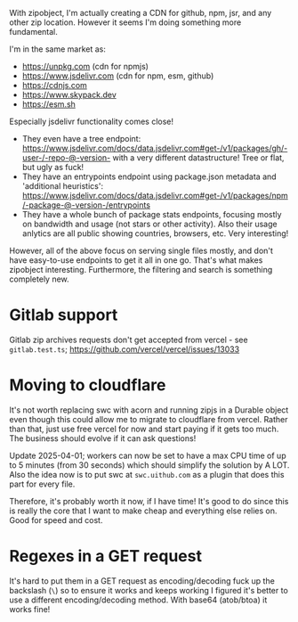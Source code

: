 With zipobject, I'm actually creating a CDN for github, npm, jsr, and any other zip location. However it seems I'm doing something more fundamental.

I'm in the same market as:

- https://unpkg.com (cdn for npmjs)
- https://www.jsdelivr.com (cdn for npm, esm, github)
- https://cdnjs.com
- https://www.skypack.dev
- https://esm.sh

Especially jsdelivr functionality comes close!

- They even have a tree endpoint: https://www.jsdelivr.com/docs/data.jsdelivr.com#get-/v1/packages/gh/-user-/-repo-@-version- with a very different datastructure! Tree or flat, but ugly as fuck!
- They have an entrypoints endpoint using package.json metadata and 'additional heuristics': https://www.jsdelivr.com/docs/data.jsdelivr.com#get-/v1/packages/npm/-package-@-version-/entrypoints
- They have a whole bunch of package stats endpoints, focusing mostly on bandwidth and usage (not stars or other activity). Also their usage anlytics are all public showing countries, browsers, etc. Very interesting!

However, all of the above focus on serving single files mostly, and don't have easy-to-use endpoints to get it all in one go. That's what makes zipobject interesting. Furthermore, the filtering and search is something completely new.

# Gitlab support

Gitlab zip archives requests don't get accepted from vercel - see `gitlab.test.ts`; https://github.com/vercel/vercel/issues/13033

# Moving to cloudflare

It's not worth replacing swc with acorn and running zipjs in a Durable object even though this could allow me to migrate to cloudflare from vercel. Rather than that, just use free vercel for now and start paying if it gets too much. The business should evolve if it can ask questions!

Update 2025-04-01; workers can now be set to have a max CPU time of up to 5 minutes (from 30 seconds) which should simplify the solution by A LOT. Also the idea now is to put swc at `swc.uithub.com` as a plugin that does this part for every file.

Therefore, it's probably worth it now, if I have time! It's good to do since this is really the core that I want to make cheap and everything else relies on. Good for speed and cost.

# Regexes in a GET request

It's hard to put them in a GET request as encoding/decoding fuck up the backslash (`\`) so to ensure it works and keeps working I figured it's better to use a different encoding/decoding method. With base64 (atob/btoa) it works fine!
